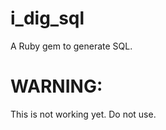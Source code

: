 i\_dig\_sql
=========

A Ruby gem to generate SQL.


WARNING:
========

This is not working yet. Do not use.
